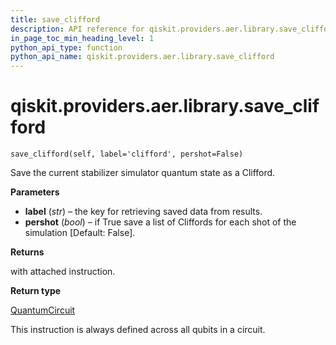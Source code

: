 ```yaml
---
title: save_clifford
description: API reference for qiskit.providers.aer.library.save_clifford
in_page_toc_min_heading_level: 1
python_api_type: function
python_api_name: qiskit.providers.aer.library.save_clifford
---
```


# qiskit.providers.aer.library.save\_clifford

<span id="qiskit.providers.aer.library.save_clifford" />

`save_clifford(self, label='clifford', pershot=False)`

Save the current stabilizer simulator quantum state as a Clifford.

**Parameters**

*   **label** (*str*) – the key for retrieving saved data from results.
*   **pershot** (*bool*) – if True save a list of Cliffords for each shot of the simulation \[Default: False].

**Returns**

with attached instruction.

**Return type**

[QuantumCircuit](qiskit.circuit.QuantumCircuit "qiskit.circuit.QuantumCircuit")

<Admonition title="Note" type="note">
  This instruction is always defined across all qubits in a circuit.
</Admonition>

